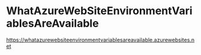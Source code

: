 # WhatAzureWebSiteEnvironmentVariablesAreAvailable

https://whatazurewebsiteenvironmentvariablesareavailable.azurewebsites.net
